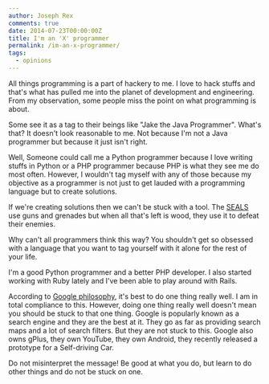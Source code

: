 ```yaml
---
author: Joseph Rex
comments: true
date: 2014-07-23T00:00:00Z
title: I'm an 'X' programmer
permalink: /im-an-x-programmer/
tags:
  - opinions
---
```


All things programming is a part of hackery to me. I love to hack stuffs and that's what has pulled me into the planet of development and engineering. From my observation, some people miss the point on what programming is about.
<!--more-->

Some see it as a tag to their beings like "Jake the Java Programmer". What's that? It doesn't look reasonable to me. Not because I'm not a Java programmer but because it just isn't right.

Well, Someone could call me a Python programmer because I love writing stuffs in Python or a PHP programmer because PHP is what they see me do most often. However, I wouldn't tag myself with any of those because my objective as a programmer is not just to get lauded with a programming language but to create solutions.

If we're creating solutions then we can't be stuck with a tool. The [SEALS][1] use guns and grenades but when all that's left is wood, they use it to defeat their enemies.

Why can't all programmers think this way? You shouldn't get so obsessed with a language that you want to tag yourself with it alone for the rest of your life.

I'm a good Python programmer and a better PHP developer. I also started working with Ruby lately and I've been able to play around with Rails.

According to [Google philosophy][2], it's best to do one thing really well. I am in total compliance to this. However, doing one thing really well doesn't mean you should be stuck to that one thing. Google is popularly known as a search engine and they are the best at it. They go as far as providing search maps and a lot of search filters. But they are not stuck to this. Google also owns gPlus, they own YouTube, they own Android, they recently released a prototype for a Self-driving Car.

Do not misinterpret the message! Be good at what you do, but learn to do other things and do not be stuck on one.

 [1]: http://en.wikipedia.org/wiki/United_States_Navy_SEALs
 [2]: http://www.google.com/about/company/philosophy/

